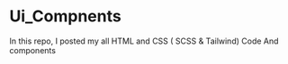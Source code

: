 
# Ui_Compnents

In this repo, I posted my all HTML and CSS ( SCSS &amp; Tailwind) Code 
And components 

























